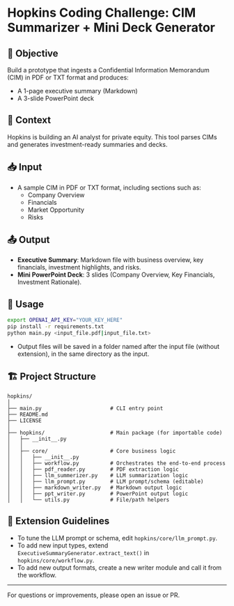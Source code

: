 # Hopkins Coding Challenge: CIM Summarizer + Mini Deck Generator

## 🎯 Objective

Build a prototype that ingests a Confidential Information Memorandum (CIM) in PDF or TXT format and produces:

- A 1-page executive summary (Markdown)
- A 3-slide PowerPoint deck

## 💼 Context

Hopkins is building an AI analyst for private equity. This tool parses CIMs and generates investment-ready summaries and decks.

## 📥 Input

- A sample CIM in PDF or TXT format, including sections such as:
  - Company Overview
  - Financials
  - Market Opportunity
  - Risks

## 📤 Output

- **Executive Summary**: Markdown file with business overview, key financials, investment highlights, and risks.
- **Mini PowerPoint Deck**: 3 slides (Company Overview, Key Financials, Investment Rationale).

## 🚀 Usage

```bash
export OPENAI_API_KEY="YOUR_KEY_HERE"
pip install -r requirements.txt
python main.py <input_file.pdf|input_file.txt>
```

- Output files will be saved in a folder named after the input file (without extension), in the same directory as the input.

## 🏗️ Project Structure

```
hopkins/
│
├── main.py                      # CLI entry point
├── README.md
├── LICENSE
│
├── hopkins/                     # Main package (for importable code)
│   ├── __init__.py
│   │
│   ├── core/                    # Core business logic
│   │   ├── __init__.py
│   │   ├── workflow.py          # Orchestrates the end-to-end process
│   │   ├── pdf_reader.py        # PDF extraction logic
│   │   ├── llm_summerizer.py    # LLM summarization logic
│   │   ├── llm_prompt.py        # LLM prompt/schema (editable)
│   │   ├── markdown_writer.py   # Markdown output logic
│   │   ├── ppt_writer.py        # PowerPoint output logic
│   │   └── utils.py             # File/path helpers
```

## 📝 Extension Guidelines

- To tune the LLM prompt or schema, edit `hopkins/core/llm_prompt.py`.
- To add new input types, extend `ExecutiveSummaryGenerator.extract_text()` in `hopkins/core/workflow.py`.
- To add new output formats, create a new writer module and call it from the workflow.

---

For questions or improvements, please open an issue or PR.
